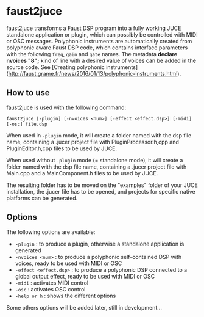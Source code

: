 # faust2juce

faust2juce transforms a Faust DSP program into a fully working JUCE standalone application or plugin, which can possibly be controlled with MIDI or OSC messages. Polyphonic instruments are automatically created from polyphonic aware Faust DSP code, which contains interface parameters with the following `freq`, `gain` and `gate` names. The metadata **declare nvoices "8";** kind of line with a desired value of voices can be added in the source code. See [Creating polyphonic instruments] (http://faust.grame.fr/news/2016/01/13/polyphonic-instruments.html).

## How to use

faust2juce is used with the following command: 

`faust2juce [-plugin] [-nvoices <num>] [-effect <effect.dsp>] [-midi] [-osc] file.dsp` 

When used in `-plugin` mode, it will create a folder named with the dsp file name, containing a .jucer project file with PluginProcessor.h,cpp and PluginEditor.h,cpp files to be used by JUCE.

When used without `-plugin` mode (= standalone mode), it will create a folder named with the dsp file name, containing a .jucer project file with Main.cpp and a MainComponent.h files to be used by JUCE.

The resulting folder has to be moved on the "examples" folder of your JUCE installation, the .jucer file has to be opened, and projects for specific native platforms can be generated. 

## Options

The following options are available: 

 - `-plugin`                : to produce a plugin, otherwise a standalone application is generated
 - `-nvoices <num>`         : to produce a polyphonic self-contained DSP with <num> voices, ready to be used with MIDI or OSC
 - `-effect <effect.dsp>`   : to produce a polyphonic DSP connected to a global output effect, ready to be used with MIDI or OSC
 - `-midi`                  : activates MIDI control
 - `-osc`                   : activates OSC control
 - `-help or h`             : shows the different options 

Some others options will be added later, still in development...

